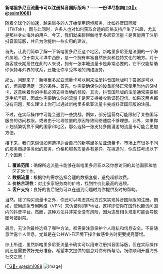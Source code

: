 **新喀里多尼亚流量卡可以注册抖音国际版吗？——一份详尽指南[[TG💪+ @esim1088](https://t.me/s/esim1088)]**

随着全球化的加速，越来越多的人开始使用跨境服务，比如抖音国际版（TikTok）。而与此同时，许多人也对如何获取合适的网络支持产生了兴趣，尤其是那些身处海外的用户。今天，我们就来聊聊新喀里多尼亚流量卡是否能用于注册抖音国际版，并且为你提供一些实用的建议。

首先，让我们简单了解一下新喀里多尼亚这个地区。新喀里多尼亚是法国的一个海外属地，位于南太平洋中西部，是一个拥有丰富自然景观和独特文化的地方。对于游客或长期居住在此的人来说，拥有一张本地流量卡是非常必要的，它不仅能帮助你保持与外界的联系，还能让你享受本地的网络服务。

那么，问题来了：新喀里多尼亚流量卡可以用来注册抖音国际版吗？答案是可以的，但需要满足一定的条件。首先，你需要确保你的设备能够正常使用当地的SIM卡，这意味着你的手机必须支持当地的频段。其次，抖音国际版的注册通常需要绑定手机号码，因此你需要确认你的流量卡是否支持接收验证码短信。如果这两点都没有问题，那么理论上你可以通过新喀里多尼亚流量卡完成抖音国际版的注册。

不过，在实际操作中可能会遇到一些挑战。例如，部分运营商可能限制了某些国际服务的访问权限，或者由于地理位置的原因导致网络速度不够理想。此外，如果你计划频繁切换不同的国家和地区，那么选择一张支持多国漫游的流量卡可能会更加方便。

接下来，我们来谈谈如何选择适合自己的新喀里多尼亚流量卡。市场上有很多不同的服务商提供类似的服务，价格和服务质量各有差异。在挑选时，你应该考虑以下几个因素：

1. **覆盖范围**：确保所选流量卡能够在新喀里多尼亚以及你想访问的其他国家和地区正常工作。
2. **数据流量**：根据你的需求选择合适的数据套餐，避免超额收费。
3. **价格合理性**：对比多家服务商的价格，找到性价比最高的选项。
4. **客户支持**：良好的售后服务可以在遇到问题时为你提供及时的帮助。

当然，除了购买流量卡之外，你还可以考虑其他方式来实现抖音国际版的注册。例如，使用虚拟专用网络（VPN）来伪装你的IP地址，这样即使你在国外也能访问国内的抖音平台。然而，这种方法并非完全没有风险，因为违反相关规定可能会导致账号被封禁。

最后，无论你最终选择了哪种方法，都需要注意保护个人隐私和信息安全。不要随意泄露个人信息，尤其是在公共Wi-Fi环境下操作敏感业务时更要提高警惕。

综上所述，虽然新喀里多尼亚流量卡确实可以用来注册抖音国际版，但在实际操作前还是需要做好充分准备。希望本文提供的信息对你有所帮助，祝你顺利开启海外社交之旅！

[[TG💪+ @esim1088](https://t.me/s/esim1088) ![Image](https://i.postimg.cc/4NQfJmqS/Snipaste-2025-05-13-00-14-12.png)]